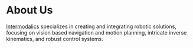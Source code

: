 # About Us
[Intermodalics](https://www.intermodalics.ai) specializes in creating and integrating robotic solutions, focusing on vision based navigation and motion planning, intricate inverse kinematics, and robust control systems.
